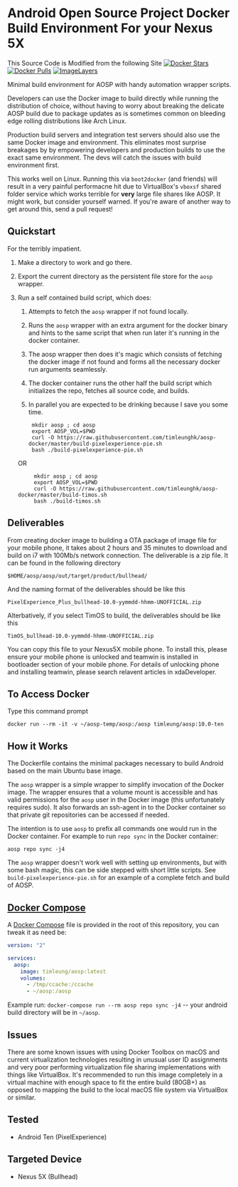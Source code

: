 Android Open Source Project Docker Build Environment For your Nexus 5X  
======================================================================

This Source Code is Modified from the following Site
[![Docker Stars](https://img.shields.io/docker/stars/kylemanna/aosp.svg)](https://hub.docker.com/r/kylemanna/aosp/)
[![Docker Pulls](https://img.shields.io/docker/pulls/kylemanna/aosp.svg)](https://hub.docker.com/r/kylemanna/aosp/)
[![ImageLayers](https://images.microbadger.com/badges/image/kylemanna/aosp.svg)](https://microbadger.com/#/images/kylemanna/aosp)

Minimal build environment for AOSP with handy automation wrapper scripts.

Developers can use the Docker image to build directly while running the
distribution of choice, without having to worry about breaking the delicate
AOSP build due to package updates as is sometimes common on bleeding edge
rolling distributions like Arch Linux.

Production build servers and integration test servers should also use the same
Docker image and environment. This eliminates most surprise breakages by
by empowering developers and production builds to use the exact same
environment.  The devs will catch the issues with build environment first.

This works well on Linux.  Running this via `boot2docker` (and friends) will
result in a very painful performacne hit due to VirtualBox's `vboxsf` shared
folder service which works terrible for **very** large file shares like AOSP.
It might work, but consider yourself warned.  If you're aware of another way to
get around this, send a pull request!


Quickstart
----------

For the terribly impatient.

1. Make a directory to work and go there.
2. Export the current directory as the persistent file store for the `aosp`
   wrapper.
3. Run a self contained build script, which does:
    1. Attempts to fetch the `aosp` wrapper if not found locally.
    2. Runs the `aosp` wrapper with an extra argument for the docker binary and
       hints to the same script that when run later it's running in the docker
       container.
    3. The aosp wrapper then does it's magic which consists of fetching the
       docker image if not found and forms all the necessary docker run
       arguments seamlessly.
    4. The docker container runs the other half the build script which
       initializes the repo, fetches all source code, and builds.
    5. In parallel you are expected to be drinking because I save you some time.

            mkdir aosp ; cd aosp
            export AOSP_VOL=$PWD
            curl -O https://raw.githubusercontent.com/timleunghk/aosp-docker/master/build-pixelexperience-pie.sh
            bash ./build-pixelexperience-pie.sh

      OR

            mkdir aosp ; cd aosp
            export AOSP_VOL=$PWD
            curl -O https://raw.githubusercontent.com/timleunghk/aosp-docker/master/build-timos.sh
            bash ./build-timos.sh

Deliverables
------------

From creating docker image to building a OTA package of image file for your mobile phone, it takes about 2 hours and 35 minutes to download and build on i7 with 100Mb/s network connection. The deliverable is a zip file. It can be found in the following directory
    
```
$HOME/aosp/aosp/out/target/product/bullhead/
```

And the naming format of the deliverables should be like this
```
PixelExperience_Plus_bullhead-10.0-yymmdd-hhmm-UNOFFICIAL.zip
```
Alterbatively, if you select TimOS to build, the deliverables should be like this
```
TimOS_bullhead-10.0-yymmdd-hhmm-UNOFFICIAL.zip
```


You can copy this file to your Nexus5X mobile phone. To install this, please ensure your mobile phone is unlocked and teamwin is installed in bootloader section of your mobile phone. For details of unlocking phone and installing teamwin, please search relavent articles in xdaDeveloper.

To Access Docker
----------------

Type this command prompt

```
docker run --rm -it -v ~/aosp-temp/aosp:/aosp timleung/aosp:10.0-ten
```

How it Works
------------

The Dockerfile contains the minimal packages necessary to build Android based
on the main Ubuntu base image.

The `aosp` wrapper is a simple wrapper to simplify invocation of the Docker
image.  The wrapper ensures that a volume mount is accessible and has valid
permissions for the `aosp` user in the Docker image (this unfortunately
requires sudo).  It also forwards an ssh-agent in to the Docker container
so that private git repositories can be accessed if needed.

The intention is to use `aosp` to prefix all commands one would run in the
Docker container.  For example to run `repo sync` in the Docker container:

    aosp repo sync -j4

The `aosp` wrapper doesn't work well with setting up environments, but with
some bash magic, this can be side stepped with short little scripts.  See
`build-pixelexperience-pie.sh` for an example of a complete fetch and build of AOSP.

[Docker Compose][]
------

A [Docker Compose][] file is provided in the root of this repository, you can tweak it as need be:

```yaml
version: "2"

services:
  aosp:
    image: timleung/aosp:latest
    volumes:
      - /tmp/ccache:/ccache
      - ~/aosp:/aosp
```
Example run: `docker-compose run --rm aosp repo sync -j4` -- your android build directory will be in `~/aosp`.



Issues
------

There are some known issues with using Docker Toolbox on macOS and current
virtualization technologies resulting in unusual user ID assignments and very
poor performing virtualization file sharing implementations with things like
VirtualBox.  It's recommended to run this image completely in a virtual machine
with enough space to fit the entire build (80GB+) as opposed to mapping the
build to the local macOS file system via VirtualBox or similar.

Tested
------
* Android Ten (PixelExperience)

Targeted Device
---------------
* Nexus 5X (Bullhead)


[Docker Compose]: https://docs.docker.com/compose
